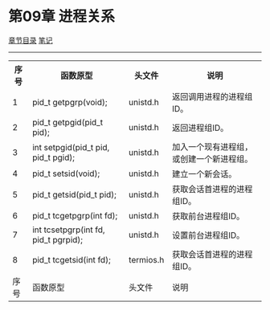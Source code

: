 <h1 id=file_func>
    第09章 进程关系
</h1>

[章节目录](../../README.md#title_ch09 "返回章节目录")
[笔记](notes.md "进入笔记")

---

<table>
    <tr>
        <th>序号</th><th>函数原型</th><th>头文件</th><th>说明</th>
    </tr>
    <tr>
        <td>1</td>
        <td>pid_t getpgrp(void);</td>
        <td>unistd.h</td>
        <td>返回调用进程的进程组ID。</td>
    </tr>
    <tr>
        <td>2</td>
        <td>pid_t getpgid(pid_t pid);</td>
        <td>unistd.h</td>
        <td>返回进程组ID。</td>
    </tr>
    <tr>
        <td>3</td>
        <td>int setpgid(pid_t pid, pid_t pgid);</td>
        <td>unistd.h</td>
        <td>加入一个现有进程组，或创建一个新进程组。</td>
    </tr>
    <tr>
        <td>4</td>
        <td>pid_t setsid(void);</td>
        <td>unistd.h</td>
        <td>建立一个新会话。</td>
    </tr>
    <tr>
        <td>5</td>
        <td>pid_t getsid(pid_t pid);</td>
        <td>unistd.h</td>
        <td>获取会话首进程的进程组ID。</td>
    </tr>
    <tr>
        <td>6</td>
        <td>pid_t tcgetpgrp(int fd);</td>
        <td>unistd.h</td>
        <td>获取前台进程组ID。</td>
    </tr>
    <tr>
        <td>7</td>
        <td>int tcsetpgrp(int fd, pid_t pgrpid);</td>
        <td>unistd.h</td>
        <td>设置前台进程组ID。</td>
    </tr>
    <tr>
        <td>8</td>
        <td>pid_t tcgetsid(int fd);</td>
        <td>termios.h</td>
        <td>获取会话首进程的进程组ID。</td>
    </tr>
    <tr>
        <td>序号</td>
        <td>函数原型</td>
        <td>头文件</td>
        <td>说明</td>
    </tr>
</table>